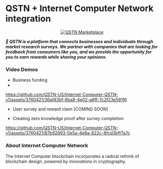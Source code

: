 # QSTN + Internet Computer Network integration

<p align="center">
  <a href="https://qstnus.com/"><img src="https://qstnus.com/icon-256x256.png" alt="QSTN Marketplace"></a>
</p>


***🚀 QSTN is a platform that connects businesses and individuals through market research surveys. We partner with companies that are looking for feedback from consumers like you, and we provide the opportunity for you to earn rewards while sharing your opinions.***

### Video Demos

- Business funding
- 
https://github.com/QSTN-US/Internet-Computer-QSTN-v1/assets/3760421/36af43bf-6ba8-4e02-a6ff-7c2f23e591f6


- User survey and reward claim
[COMING SOON]

- Creating zero knowledge proof after survey completion

https://github.com/QSTN-US/Internet-Computer-QSTN-v1/assets/3760421/87b92893-0e5a-4e8a-822c-8fcd3bff7a7c



### About Internet Computer Network

The Internet Computer blockchain incorporates a radical rethink of blockchain design, powered by innovations in cryptography.
